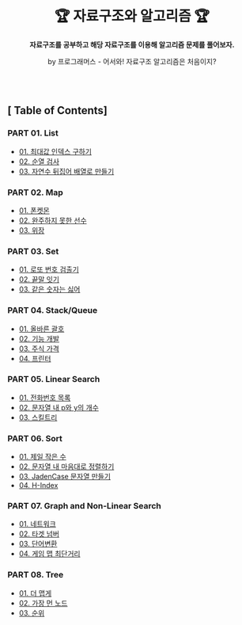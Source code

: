 <div align="center">

<h1> 🏆 <b>자료구조와 알고리즘</b> 🏆 </h1>

<b>자료구조를 공부하고 해당 자료구조를 이용해 알고리즘 문제를 풀어보자. </b>

<p> by 프로그래머스 - 어서와! 자료구조 알고리즘은 처음이지?</p>

</div>

<br>
<br>

## [ Table of Contents]
### **PART 01. List**
- [01. 최대값 인덱스 구하기](https://github.com/kellykang-tech/algorithm/blob/main/dataStructureAndAlgorithm/src/com/algorithm/list/IndexOfMax.java)
- [02. 순열 검사](https://github.com/kellykang-tech/algorithm/blob/main/dataStructureAndAlgorithm/src/com/algorithm/list/PermutationCheck.java)
- [03. 자연수 뒤집어 배열로 만들기](https://github.com/kellykang-tech/algorithm/blob/main/dataStructureAndAlgorithm/src/com/algorithm/list/NumberToArray.java)

### **PART 02. Map**
- [01. 폰켓몬](https://github.com/kellyihyeon/algorithm/blob/main/dataStructureAndAlgorithm/src/com/algorithm/map/PonkeMon.java)
- [02. 완주하지 못한 선수](https://github.com/kellyihyeon/algorithm/blob/main/dataStructureAndAlgorithm/src/com/algorithm/map/MarathonPlayer.java)
- [03. 위장](https://github.com/kellyihyeon/algorithm/blob/main/dataStructureAndAlgorithm/src/com/algorithm/map/Camouflage.java)

### **PART 03. Set**
- [01. 로또 번호 검출기](https://github.com/kellyihyeon/algorithm/blob/main/dataStructureAndAlgorithm/src/com/algorithm/set/LottoNumberValidator.java)
- [02. 끝말 잇기](https://github.com/kellyihyeon/algorithm/blob/main/dataStructureAndAlgorithm/src/com/algorithm/set/WordChain.java)
- [03. 같은 숫자는 싫어](https://github.com/kellyihyeon/algorithm/blob/main/dataStructureAndAlgorithm/src/com/algorithm/set/SequenceNumberRemover.java)

### **PART 04. Stack/Queue**
- [01. 올바른 괄호](https://github.com/kellyihyeon/algorithm/blob/main/dataStructureAndAlgorithm/src/com/algorithm/stackandqueue/ParenthesesValidator.java)
- [02. 기능 개발](https://github.com/kellyihyeon/algorithm/blob/main/dataStructureAndAlgorithm/src/com/algorithm/stackandqueue/ApiRelease.java)
- [03. 주식 가격]()
- [04. 프린터](https://github.com/kellyihyeon/algorithm/blob/main/dataStructureAndAlgorithm/src/com/algorithm/stackandqueue/Process.java)

### **PART 05. Linear Search**
- [01. 전화번호 목록](https://github.com/kellyihyeon/algorithm/blob/main/dataStructureAndAlgorithm/src/com/algorithm/linearsearch/PhoneBook.java)
- [02. 문자열 내 p와 y의 개수](https://github.com/kellyihyeon/algorithm/blob/main/dataStructureAndAlgorithm/src/com/algorithm/linearsearch/StringCounter.java)
- [03. 스킬트리](https://github.com/kellyihyeon/algorithm/blob/main/dataStructureAndAlgorithm/src/com/algorithm/linearsearch/SkillTree.java)

### **PART 06. Sort**
- [01. 제일 작은 수](https://github.com/kellyihyeon/algorithm/blob/main/dataStructureAndAlgorithm/src/com/algorithm/sort/SmallestNumberRemover.java)
- [02. 문자열 내 마음대로 정렬하기](https://github.com/kellyihyeon/algorithm/blob/main/dataStructureAndAlgorithm/src/com/algorithm/sort/StringSorter.java)
- [03. JadenCase 문자열 만들기](https://github.com/kellyihyeon/algorithm/blob/main/dataStructureAndAlgorithm/src/com/algorithm/sort/JadenCase.java)
- [04. H-Index](https://github.com/kellyihyeon/algorithm/blob/main/dataStructureAndAlgorithm/src/com/algorithm/sort/HIndex.java)

### **PART 07. Graph and Non-Linear Search**
- [01. 네트워크](https://github.com/kellyihyeon/algorithm/blob/main/dataStructureAndAlgorithm/src/com/algorithm/graphandnonlinearsearch/Network.java)
- [02. 타겟 넘버](https://github.com/kellyihyeon/algorithm/blob/main/dataStructureAndAlgorithm/src/com/algorithm/graphandnonlinearsearch/TargetNumber.java)
- [03. 단어변환](https://github.com/kellyihyeon/algorithm/blob/main/dataStructureAndAlgorithm/src/com/algorithm/graphandnonlinearsearch/WordConversion.java)
- [04. 게임 맵 최단거리](https://github.com/kellyihyeon/algorithm/blob/main/dataStructureAndAlgorithm/src/com/algorithm/graphandnonlinearsearch/GameMap.java)

### **PART 08. Tree**
- [01. 더 맵게](https://github.com/kellyihyeon/algorithm/blob/main/dataStructureAndAlgorithm/src/com/algorithm/tree/ScovilleHeatUnit.java)
- [02. 가장 먼 노드](https://github.com/kellyihyeon/algorithm/blob/main/dataStructureAndAlgorithm/src/com/algorithm/tree/MostDistantNode.java)
- [03. 순위](https://github.com/kellyihyeon/algorithm/blob/main/dataStructureAndAlgorithm/src/com/algorithm/tree/Ranking.java)